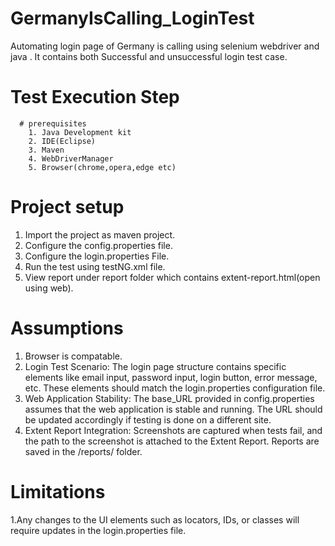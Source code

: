 # GermanyIsCalling_LoginTest
Automating login page of Germany is calling using selenium webdriver and java . It contains both Successful and unsuccessful login test case.
# Test Execution Step
      # prerequisites
        1. Java Development kit
        2. IDE(Eclipse)
        3. Maven
        4. WebDriverManager
        5. Browser(chrome,opera,edge etc)

# Project setup
1. Import the project as maven project.
2. Configure the config.properties file.
3. Configure the login.properties File.
4.  Run the test using testNG.xml file.
5.  View report under report folder which contains extent-report.html(open using web).

# Assumptions
  1. Browser is compatable.
  2. Login Test Scenario: The login page structure  contains specific elements like email input, password input, login button, error message, etc. These elements should match the login.properties configuration file.
  3. Web Application Stability: The base_URL provided in config.properties assumes that the web application is stable and running. The URL should be updated accordingly if testing is done on a different site.
  4. Extent Report Integration: Screenshots are captured when tests fail, and the path to the screenshot is attached to the Extent Report. Reports are saved in the /reports/ folder.

# Limitations
  1.Any changes to the UI elements such as locators, IDs, or classes will require updates in the login.properties file.
  
     
